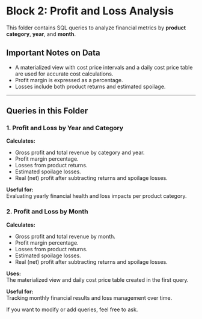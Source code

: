 # Block 2: Profit and Loss Analysis

This folder contains SQL queries to analyze financial metrics by **product category**, **year**, and **month**.

## Important Notes on Data

- A materialized view with cost price intervals and a daily cost price table are used for accurate cost calculations.
- Profit margin is expressed as a percentage.
- Losses include both product returns and estimated spoilage.

---

## Queries in this Folder

### 1. Profit and Loss by Year and Category

**Calculates:**

- Gross profit and total revenue by category and year.
- Profit margin percentage.
- Losses from product returns.
- Estimated spoilage losses.
- Real (net) profit after subtracting returns and spoilage losses.

**Useful for:**  
Evaluating yearly financial health and loss impacts per product category.

### 2. Profit and Loss by Month

**Calculates:**

- Gross profit and total revenue by month.
- Profit margin percentage.
- Losses from product returns.
- Estimated spoilage losses.
- Real (net) profit after subtracting returns and spoilage losses.

**Uses:**  
The materialized view and daily cost price table created in the first query.

**Useful for:**  
Tracking monthly financial results and loss management over time.

If you want to modify or add queries, feel free to ask.
